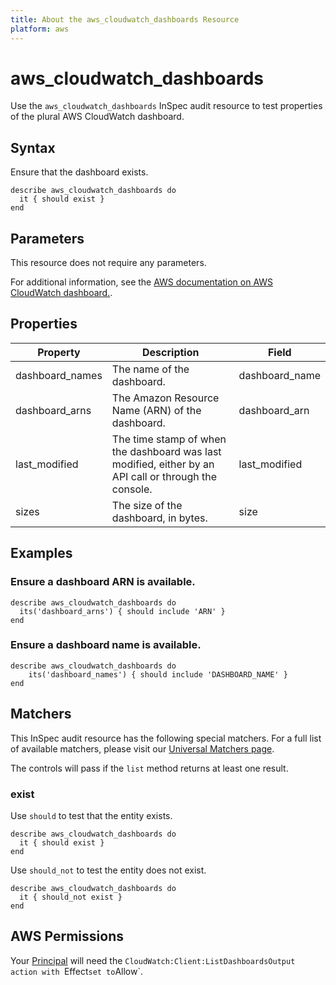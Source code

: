 ```yaml
---
title: About the aws_cloudwatch_dashboards Resource
platform: aws
---
```


# aws_cloudwatch_dashboards

Use the `aws_cloudwatch_dashboards` InSpec audit resource to test properties of the plural AWS CloudWatch dashboard.

## Syntax

Ensure that the dashboard exists.

    describe aws_cloudwatch_dashboards do
      it { should exist }
    end

## Parameters

This resource does not require any parameters.

For additional information, see the [AWS documentation on AWS CloudWatch dashboard.](https://docs.aws.amazon.com/AWSCloudFormation/latest/UserGuide/aws-resource-cloudwatch-dashboard.html).

## Properties

| Property | Description | Field |
| --- | --- | --- |
| dashboard_names | The name of the dashboard. | dashboard_name |
| dashboard_arns | The Amazon Resource Name (ARN) of the dashboard. | dashboard_arn |
| last_modified | The time stamp of when the dashboard was last modified, either by an API call or through the console. | last_modified |
| sizes | The size of the dashboard, in bytes. | size |

## Examples

### Ensure a dashboard ARN is available.

    describe aws_cloudwatch_dashboards do
      its('dashboard_arns') { should include 'ARN' }
    end

### Ensure a dashboard name is available.

    describe aws_cloudwatch_dashboards do
        its('dashboard_names') { should include 'DASHBOARD_NAME' }
    end

## Matchers

This InSpec audit resource has the following special matchers. For a full list of available matchers, please visit our [Universal Matchers page](https://www.inspec.io/docs/reference/matchers/).

The controls will pass if the `list` method returns at least one result.

### exist

Use `should` to test that the entity exists.

    describe aws_cloudwatch_dashboards do
      it { should exist }
    end

Use `should_not` to test the entity does not exist.

    describe aws_cloudwatch_dashboards do
      it { should_not exist }
    end

## AWS Permissions

Your [Principal](https://docs.aws.amazon.com/IAM/latest/UserGuide/intro-structure.html#intro-structure-principal) will need the `CloudWatch:Client:ListDashboardsOutput action with `Effect` set to `Allow`.